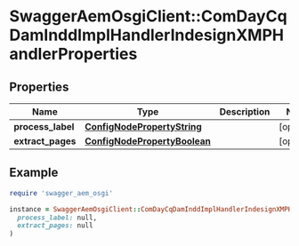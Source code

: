 # SwaggerAemOsgiClient::ComDayCqDamInddImplHandlerIndesignXMPHandlerProperties

## Properties

| Name | Type | Description | Notes |
| ---- | ---- | ----------- | ----- |
| **process_label** | [**ConfigNodePropertyString**](ConfigNodePropertyString.md) |  | [optional] |
| **extract_pages** | [**ConfigNodePropertyBoolean**](ConfigNodePropertyBoolean.md) |  | [optional] |

## Example

```ruby
require 'swagger_aem_osgi'

instance = SwaggerAemOsgiClient::ComDayCqDamInddImplHandlerIndesignXMPHandlerProperties.new(
  process_label: null,
  extract_pages: null
)
```

